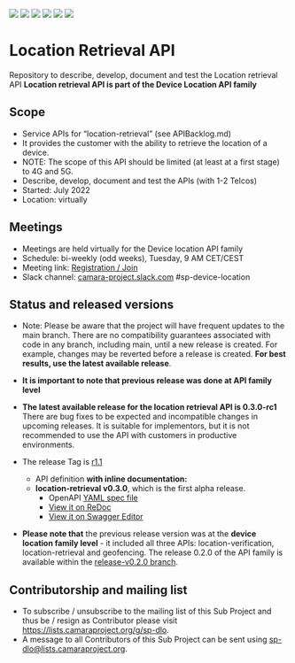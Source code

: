 <a href="https://github.com/camaraproject/DeviceLocation/commits/" title="Last Commit"><img src="https://img.shields.io/github/last-commit/camaraproject/DeviceLocation?style=plastic"></a>
<a href="https://github.com/camaraproject/DeviceLocation/issues" title="Open Issues"><img src="https://img.shields.io/github/issues/camaraproject/DeviceLocation?style=plastic"></a>
<a href="https://github.com/camaraproject/DeviceLocation/pulls" title="Open Pull Requests"><img src="https://img.shields.io/github/issues-pr/camaraproject/DeviceLocation?style=plastic"></a>
<a href="https://github.com/camaraproject/DeviceLocation/graphs/contributors" title="Contributors"><img src="https://img.shields.io/github/contributors/camaraproject/DeviceLocation?style=plastic"></a>
<a href="https://github.com/camaraproject/DeviceLocation" title="Repo Size"><img src="https://img.shields.io/github/repo-size/camaraproject/DeviceLocation?style=plastic"></a>
<a href="https://github.com/camaraproject/DeviceLocation/blob/main/LICENSE" title="License"><img src="https://img.shields.io/badge/License-Apache%202.0-green.svg?style=plastic"></a>

# Location Retrieval API
Repository to describe, develop, document and test the Location retrieval API
**Location retrieval API is part of the Device Location API family**

## Scope
* Service APIs for “location-retrieval” (see APIBacklog.md)  
* It provides the customer with the ability to retrieve the location of a device.
* NOTE: The scope of this API  should be limited (at least at a first stage) to 4G and 5G.  
* Describe, develop, document and test the APIs (with 1-2 Telcos)  
* Started: July 2022
* Location: virtually  

## Meetings
* Meetings are held virtually for the Device location API family
* Schedule: bi-weekly (odd weeks), Tuesday, 9 AM CET/CEST
* Meeting link: [Registration / Join](https://zoom-lfx.platform.linuxfoundation.org/meeting/91878854906?password=7e620a89-fcb5-4d2d-927a-17e3a0d1d28e)
* Slack channel: [camara-project.slack.com](https://join.slack.com/t/camara-project/shared_invite/zt-26gy3e64n-o7Riy3MoXmzdaDEL3wlngg) #sp-device-location

## Status and released versions
* Note: Please be aware that the project will have frequent updates to the main branch. There are no compatibility guarantees associated with code in any branch, including main, until a new release is created. For example, changes may be reverted before a release is created. **For best results, use the latest available release**.
* **It is important to note that previous release was done at API family level**
* **The latest available release for the location retrieval API is 0.3.0-rc1** There are bug fixes to be expected and incompatible changes in upcoming releases. It is suitable for implementors, but it is not recommended to use the API with customers in productive environments.
* The release Tag is [r1.1](https://github.com/camaraproject/DeviceLocation/releases/tag/r1.1)
  * API definition **with inline documentation:**
  - **location-retrieval v0.3.0**, which is the first alpha release.
    - OpenAPI [YAML spec file](https://github.com/camaraproject/DeviceLocation/blob/r1.1/code/API_definitions/location-retrieval.yaml)
    - [View it on ReDoc](https://redocly.github.io/redoc/?url=https://raw.githubusercontent.com/camaraproject/DeviceLocation/r1.1/code/API_definitions/location-retrieval.yaml&nocors)
    - [View it on Swagger Editor](https://editor.swagger.io/?url=https://raw.githubusercontent.com/camaraproject/DeviceLocation/r1.1/code/API_definitions/location-retrieval.yaml)

* **Please note that** the previous release version was at the **device location family level** - it included all three APIs: location-verification, location-retrieval and geofencing. The release 0.2.0 of the API family is available within the [release-v0.2.0 branch](https://github.com/camaraproject/DeviceLocation/tree/release-v0.2.0). 


## Contributorship and mailing list
* To subscribe / unsubscribe to the mailing list of this Sub Project and thus be / resign as Contributor please visit <https://lists.camaraproject.org/g/sp-dlo>.
* A message to all Contributors of this Sub Project can be sent using <sp-dlo@lists.camaraproject.org>.
